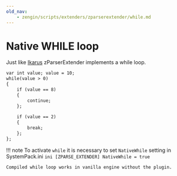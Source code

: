 ```yaml
---
old_nav:
    - zengin/scripts/extenders/zparserextender/while.md
---
```

# Native WHILE loop
Just like [Ikarus](../../../../../notready.md) zParserExtender implements a while loop.

```dae
var int value; value = 10;
while(value > 0)
{
    if (value == 8)
    {
        continue;
    };
 
    if (value == 2)
    {
        break;
    };
};
```
!!! note
    To activate `while` it is necessary to set `NativeWhile` setting in SystemPack.ini
    ```ini
    [ZPARSE_EXTENDER]
    NativeWhile = true
    ```
    
    Compiled while loop works in vanilla engine without the plugin.
